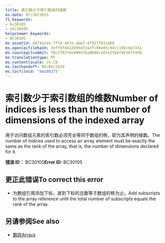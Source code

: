 ```yaml
---
title: 索引数少于索引数组的维数
ms.date: 07/20/2015
f1_keywords:
- bc30105
- vbc30105
helpviewer_keywords:
- BC30105
ms.assetid: 6074acee-7ffd-447e-ab67-4f927f831d80
ms.openlocfilehash: 3eff6f8412b99a53a3fc90ed5c94cc19bcda733a
ms.sourcegitcommit: f8c270376ed905f6a8896ce0fe25b4f4b38ff498
ms.translationtype: MT
ms.contentlocale: zh-CN
ms.lasthandoff: 06/04/2020
ms.locfileid: "84380375"
---
```

# <a name="number-of-indices-is-less-than-the-number-of-dimensions-of-the-indexed-array"></a><span data-ttu-id="43dbe-102">索引数少于索引数组的维数</span><span class="sxs-lookup"><span data-stu-id="43dbe-102">Number of indices is less than the number of dimensions of the indexed array</span></span>
<span data-ttu-id="43dbe-103">用于访问数组元素的索引数必须完全等同于数组的秩，即为其声明的维数。</span><span class="sxs-lookup"><span data-stu-id="43dbe-103">The number of indices used to access an array element must be exactly the same as the rank of the array, that is, the number of dimensions declared for it.</span></span>  
  
 <span data-ttu-id="43dbe-104">**错误 ID：** BC30105</span><span class="sxs-lookup"><span data-stu-id="43dbe-104">**Error ID:** BC30105</span></span>  
  
## <a name="to-correct-this-error"></a><span data-ttu-id="43dbe-105">更正此错误</span><span class="sxs-lookup"><span data-stu-id="43dbe-105">To correct this error</span></span>  
  
- <span data-ttu-id="43dbe-106">为数组引用添加下标，直到下标的总数等于数组的秩为止。</span><span class="sxs-lookup"><span data-stu-id="43dbe-106">Add subscripts to the array reference until the total number of subscripts equals the rank of the array.</span></span>  
  
## <a name="see-also"></a><span data-ttu-id="43dbe-107">另请参阅</span><span class="sxs-lookup"><span data-stu-id="43dbe-107">See also</span></span>

- [<span data-ttu-id="43dbe-108">数组</span><span class="sxs-lookup"><span data-stu-id="43dbe-108">Arrays</span></span>](../programming-guide/language-features/arrays/index.md)

